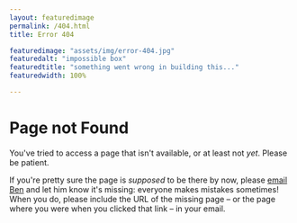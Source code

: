 ```yaml
---
layout: featuredimage
permalink: /404.html
title: Error 404

featuredimage: "assets/img/error-404.jpg"
featuredalt: "impossible box"
featuredtitle: "something went wrong in building this..."
featuredwidth: 100%

---
```


# Page not Found
You've tried to access a page that isn't available, or at least not *yet*. Please be patient.

If you're pretty sure the page is *supposed* to be there by now, please [email Ben](mailto:millerb@pitt.edu) and let him know it's missing: everyone makes mistakes sometimes! When you do, please include the URL of the missing page – or the page where you were when you clicked that link – in your email.
